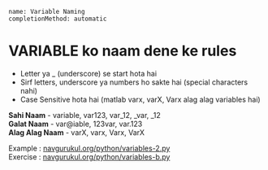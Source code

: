 
```ngMeta
name: Variable Naming
completionMethod: automatic
```
# VARIABLE ko naam dene ke rules


- Letter ya _ (underscore) se start hota hai
- Sirf letters, underscore ya numbers ho sakte hai (special characters nahi)
- Case Sensitive hota hai (matlab varx, varX, Varx alag alag variables hai)

**Sahi Naam** - variable,  var123,  var_12,  _var,  _12  
**Galat Naam** - var@iable, 123var, var.123  
**Alag Alag Naam** - varX, varx, Varx, VarX  


Example : [navgurukul.org/python/variables-2.py](http://navgurukul.org/python/variables-2.py)  
Exercise  : [navgurukul.org/python/variables-b.py](http://navgurukul.org/python/variables-b.py)

